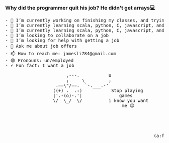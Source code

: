 ### Why did the programmer quit his job? He didn't get arrays💻

<!--
**skxvtchy/skxvtchy** is a ✨ _special_ ✨ repository because its `README.md` (this file) appears on your GitHub profile.
Here are some ideas to get you started:
-->
<pre>
- 🔭 I’m currently working on finishing my classes, and trying to get a job              ,:
- 🌱 I’m currently learning scala, python, C, javascript, and how to get a job         ,' |
- 🌱 I’m currently learning scala, python, C, javascript, and how to get a job        /   :       Your company stock
- 👯 I’m looking to collaborate on a job                                           --'   /       if you hire me TRUST 
- 🤔 I’m looking for help with getting a job                                       \/ />/          NOT A SCAM REAL!!!
- 💬 Ask me about job offers                                                       / /_\              💵 🪙 💸 
- 📫 How to reach me: jamesli784@gmail.com                                      __/   /
- 😄 Pronouns: un/employed                                                      )'-. /
- ⚡ Fun fact: I want a job                                                     ./  :\
                                                                                  /.' '
                       ,---.           U                                        '/'
                       ;     \         ;                                       +
                   .==\"/==.  `-.___.-'                                      '
                  ((+) .  .:)           Stop playing                        `.
                  |'.-(o)-.'|              games                          .-"-
                  \/  \_/  \/          i know you want                   (    |
                                            me 😉                   . .-'  '.
                                                                   ( (.   )8:
                                                               .'    / (_  )
                                                                _. :(.   )8P  `
                                                            .  (  `-' (  `.   .
                                                             .  :  (   .a8a) 
                                                        (a:f   "     `"       ` 
</pre>
